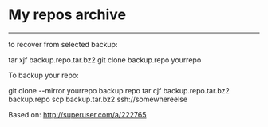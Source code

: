 # My repos archive
-------------------------------------


to recover from selected backup:

tar xjf backup.repo.tar.bz2
git clone backup.repo yourrepo

To backup your repo:

git clone --mirror yourrepo backup.repo
tar cjf backup.repo.tar.bz2 backup.repo
scp backup.tar.bz2 ssh://somewhereelse

Based on:
http://superuser.com/a/222765
